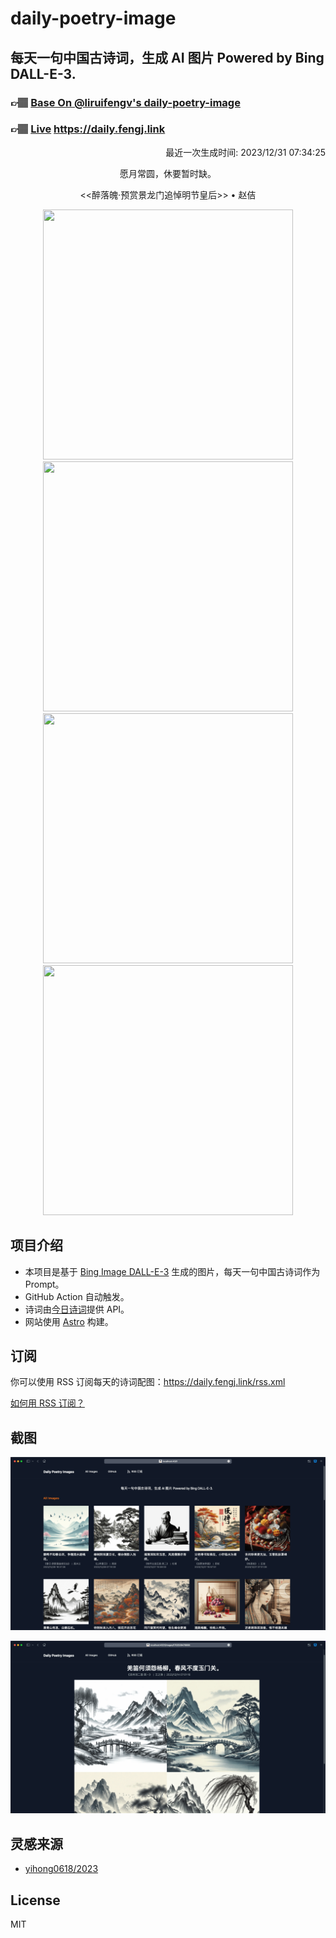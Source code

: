 
# daily-poetry-image

## 每天一句中国古诗词，生成 AI 图片 Powered by Bing DALL-E-3.

### 👉🏽 [Base On @liruifengv's daily-poetry-image](https://github.com/liruifengv/daily-poetry-image)

### 👉🏽 [Live](https://daily.fengj.link) https://daily.fengj.link

<p align="right">
  最近一次生成时间: 2023/12/31 07:34:25
</p>
<p align="center">
愿月常圆，休要暂时缺。
</p>
<p align="center">
<<醉落魄·预赏景龙门追悼明节皇后>> • 赵佶
</p>
<p align="center">
<img src="https://tse3.mm.bing.net/th/id/OIG.VRfsJ7xtgONvhpgiC5la" height="400" width="400" />
<img src="https://tse3.mm.bing.net/th/id/OIG.RqkjL3JwdctJQAirwy1X" height="400" width="400" />
<img src="https://tse2.mm.bing.net/th/id/OIG.QLFWNXfKAtOZzukQR0r." height="400" width="400" />
<img src="https://tse4.mm.bing.net/th/id/OIG.VcJ0VUPedFgG48qS35ZE" height="400" width="400" />
</p>

## 项目介绍

-   本项目是基于 [Bing Image DALL-E-3](https://www.bing.com/images/create) 生成的图片，每天一句中国古诗词作为 Prompt。
-   GitHub Action 自动触发。
-   诗词由[今日诗词](https://www.jinrishici.com/)提供 API。
-   网站使用 [Astro](https://astro.build) 构建。

## 订阅

你可以使用 RSS 订阅每天的诗词配图：https://daily.fengj.link/rss.xml

[如何用 RSS 订阅？](https://zhuanlan.zhihu.com/p/55026716)

## 截图

![图片列表](./screenshots/Snipaste_2023-12-28_21-00-26.png)

![图片详情](./screenshots/Snipaste_2023-12-28_21-00-53.png)

## 灵感来源

-   [yihong0618/2023](https://github.com/yihong0618/2023)

## License

MIT

